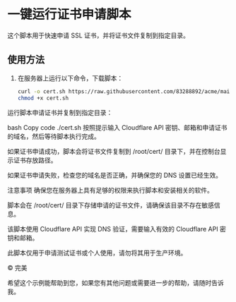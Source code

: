 
# 一键运行证书申请脚本

这个脚本用于快速申请 SSL 证书，并将证书文件复制到指定目录。

## 使用方法

1. 在服务器上运行以下命令，下载脚本：

   ```bash
   curl -o cert.sh https://raw.githubusercontent.com/83288892/acme/main/cert.sh
   chmod +x cert.sh
运行脚本申请证书并复制到指定目录：

bash
Copy code
./cert.sh
按照提示输入 Cloudflare API 密钥、邮箱和申请证书的域名，然后等待脚本执行完成。

如果证书申请成功，脚本会将证书文件复制到 /root/cert/ 目录下，并在控制台显示证书存放路径。

如果证书申请失败，检查您的域名是否正确，并确保您的 DNS 设置已经生效。

注意事项
确保您在服务器上具有足够的权限来执行脚本和安装相关的软件。

脚本会在 /root/cert/ 目录下存储申请的证书文件，请确保该目录不存在敏感信息。

该脚本使用 Cloudflare API 实现 DNS 验证，需要输入有效的 Cloudflare API 密钥和邮箱。

此脚本仅用于申请测试证书或个人使用，请勿将其用于生产环境。

© 完美






希望这个示例能帮助到您，如果您有其他问题或需要进一步的帮助，请随时告诉我。

